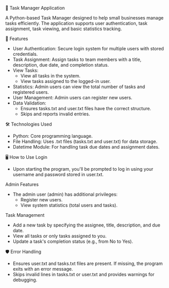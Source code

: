 📝 Task Manager Application

A Python-based Task Manager designed to help small businesses manage tasks efficiently. The application supports user authentication, task assignment, task viewing, and basic statistics tracking.

🚀 Features
- User Authentication: Secure login system for multiple users with stored credentials.
- Task Assignment: Assign tasks to team members with a title, description, due date, and completion status.
- View Tasks:
  - View all tasks in the system.
  - View tasks assigned to the logged-in user.
- Statistics: Admin users can view the total number of tasks and registered users.
- User Management: Admin users can register new users.
- Data Validation:
  - Ensures tasks.txt and user.txt files have the correct structure.
  - Skips and reports invalid entries.


🛠️ Technologies Used
- Python: Core programming language.
- File Handling: Uses .txt files (tasks.txt and user.txt) for data storage.
- Datetime Module: For handling task due dates and assignment dates.


🖥️ How to Use
Login
- Upon starting the program, you'll be prompted to log in using your username and password stored in user.txt.

Admin Features
- The admin user (admin) has additional privileges:
  - Register new users.
  - View system statistics (total users and tasks).

Task Management
- Add a new task by specifying the assignee, title, description, and due date.
- View all tasks or only tasks assigned to you.
- Update a task's completion status (e.g., from No to Yes).


🛡️ Error Handling
- Ensures user.txt and tasks.txt files are present. If missing, the program exits with an error message.
- Skips invalid lines in tasks.txt or user.txt and provides warnings for debugging.

